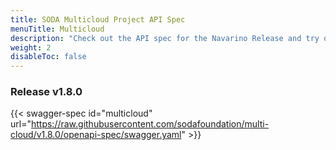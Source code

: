 ```yaml
---
title: SODA Multicloud Project API Spec
menuTitle: Multicloud
description: "Check out the API spec for the Navarino Release and try out the APIs without having to install the system."
weight: 2
disableToc: false
---
```

### Release v1.8.0  

{{< swagger-spec id="multicloud" url="https://raw.githubusercontent.com/sodafoundation/multi-cloud/v1.8.0/openapi-spec/swagger.yaml" >}}